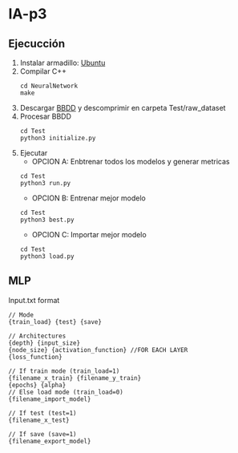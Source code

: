 # IA-p3

## Ejecucción
1. Instalar armadillo: [Ubuntu](http://codingadventures.org/2020/05/24/how-to-install-armadillo-library-in-ubuntu/)
2. Compilar C++
   ```
   cd NeuralNetwork
   make
   ```
3. Descargar [BBDD](https://drive.google.com/file/d/1mpUk2SAyRjtzxJtQrz2owpOshF_QJAWB/view) y descomprimir en carpeta Test/raw_dataset
4. Procesar BBDD
   ```
   cd Test
   python3 initialize.py
   ```
6. Ejecutar
   - OPCION A: Enbtrenar todos los modelos y generar metricas
   ```
   cd Test
   python3 run.py
   ```
   - OPCION B: Entrenar mejor modelo
   ```
   cd Test
   python3 best.py
   ```
   - OPCION C: Importar mejor modelo
   ```
   cd Test
   python3 load.py
   ```

## MLP
Input.txt format
```
// Mode
{train_load} {test} {save}

// Architectures
{depth} {input_size}
{node_size} {activation_function} //FOR EACH LAYER
{loss_function}

// If train mode (train_load=1)
{filename_x_train} {filename_y_train}
{epochs} {alpha}
// Else load mode (train_load=0)
{filename_import_model}

// If test (test=1)
{filename_x_test}

// If save (save=1)
{filename_export_model}
```

